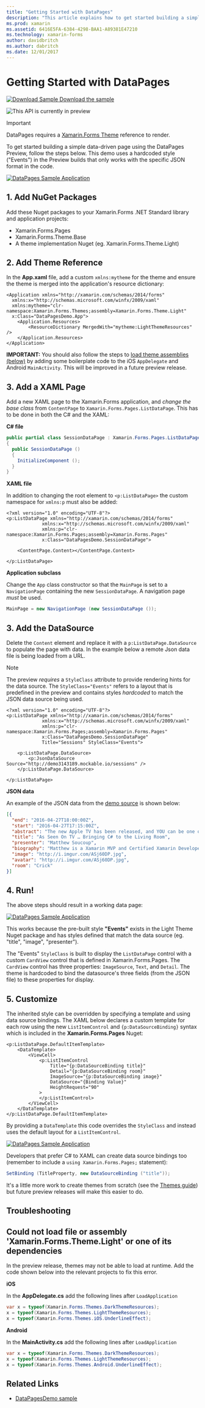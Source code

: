```yaml
---
title: "Getting Started with DataPages"
description: "This article explains how to get started building a simple data-driven page using Xamarin.Forms DataPages."
ms.prod: xamarin
ms.assetid: 6416E5FA-6384-4298-BAA1-A89381E47210
ms.technology: xamarin-forms
author: davidbritch
ms.author: dabritch
ms.date: 12/01/2017
---
```


# Getting Started with DataPages

[![Download Sample](~/media/shared/download.png) Download the sample](https://github.com/xamarin/xamarin-forms-samples/tree/master/Pages/DataPagesDemo)

![](~/media/shared/preview.png "This API is currently in preview")

> [!IMPORTANT]
> DataPages requires a
[Xamarin.Forms Theme](~/xamarin-forms/user-interface/themes/index.md) reference to render.


To get started building a simple data-driven page using the DataPages Preview,
follow the steps below. This demo uses a hardcoded style ("Events") in
the Preview builds that only works with the specific JSON format
in the code.

[![](get-started-images/demo-sml.png "DataPages Sample Application")](get-started-images/demo.png#lightbox "DataPages Sample Application")

## 1. Add NuGet Packages

Add these Nuget packages to your Xamarin.Forms .NET Standard library and application projects:

* Xamarin.Forms.Pages
* Xamarin.Forms.Theme.Base
* A theme implementation Nuget (eg. Xamarin.Forms.Theme.Light)

## 2. Add Theme Reference

In the **App.xaml** file, add a custom `xmlns:mytheme` for the theme
and ensure the theme is merged into the application's resource dictionary:

```xaml
<Application xmlns="http://xamarin.com/schemas/2014/forms"
  xmlns:x="http://schemas.microsoft.com/winfx/2009/xaml"
  xmlns:mytheme="clr-namespace:Xamarin.Forms.Themes;assembly=Xamarin.Forms.Theme.Light"
  x:Class="DataPagesDemo.App">
    <Application.Resources>
        <ResourceDictionary MergedWith="mytheme:LightThemeResources" />
    </Application.Resources>
</Application>
```

**IMPORTANT:** You should also follow the steps to [load theme assemblies (below)](#loadtheme)
by adding some boilerplate code to the iOS `AppDelegate` and Android `MainActivity`. This will
be improved in a future preview release.


## 3. Add a XAML Page

Add a new XAML page to the Xamarin.Forms application, and *change the base class*
from `ContentPage` to `Xamarin.Forms.Pages.ListDataPage`. This has to be done in
both the C# and the XAML:

**C# file**

```csharp
public partial class SessionDataPage : Xamarin.Forms.Pages.ListDataPage // was ContentPage
{
  public SessionDataPage ()
  {
    InitializeComponent ();
  }
}
```

**XAML file**

In addition to changing the root element to `<p:ListDataPage>` the custom
namespace for `xmlns:p` must also be added:

```xaml
<?xml version="1.0" encoding="UTF-8"?>
<p:ListDataPage xmlns="http://xamarin.com/schemas/2014/forms"
             xmlns:x="http://schemas.microsoft.com/winfx/2009/xaml"
             xmlns:p="clr-namespace:Xamarin.Forms.Pages;assembly=Xamarin.Forms.Pages"
             x:Class="DataPagesDemo.SessionDataPage">

    <ContentPage.Content></ContentPage.Content>

</p:ListDataPage>
```

**Application subclass**

Change the `App` class constructor so that the `MainPage` is set to a `NavigationPage`
containing the new `SessionDataPage`. A navigation page *must* be used.

```csharp
MainPage = new NavigationPage (new SessionDataPage ());
```

## 3. Add the DataSource

Delete the `Content` element and replace it with a `p:ListDataPage.DataSource`
to populate the page with data. In the example below a remote Json data
file is being loaded from a URL.

> [!NOTE]
> The preview *requires* a `StyleClass` attribute to
> provide rendering hints for the data source. The `StyleClass="Events"`
> refers to a layout that is predefined in the preview and contains styles
> *hardcoded* to match the JSON data source being used.

```xaml
<?xml version="1.0" encoding="UTF-8"?>
<p:ListDataPage xmlns="http://xamarin.com/schemas/2014/forms"
             xmlns:x="http://schemas.microsoft.com/winfx/2009/xaml"
             xmlns:p="clr-namespace:Xamarin.Forms.Pages;assembly=Xamarin.Forms.Pages"
             x:Class="DataPagesDemo.SessionDataPage"
             Title="Sessions" StyleClass="Events">

    <p:ListDataPage.DataSource>
        <p:JsonDataSource Source="http://demo3143189.mockable.io/sessions" />
    </p:ListDataPage.DataSource>

</p:ListDataPage>
```

**JSON data**

An example of the JSON data from the [demo source](http://demo3143189.mockable.io/sessions)
is shown below:

```json
[{
  "end": "2016-04-27T18:00:00Z",
  "start": "2016-04-27T17:15:00Z",
  "abstract": "The new Apple TV has been released, and YOU can be one of the first developers to write apps for it. To make things even better, you can build these apps in C#! This session will introduce the basics of how to create a tvOS app with Xamarin, including: differences between tvOS and iOS APIs, TV user interface best practices, responding to user input, as well as the capabilities and limitations of building apps for a television. Grab some popcorn—this is going to be good!",
  "title": "As Seen On TV … Bringing C# to the Living Room",
  "presenter": "Matthew Soucoup",
  "biography": "Matthew is a Xamarin MVP and Certified Xamarin Developer from Madison, WI. He founded his company Code Mill Technologies and started the Madison Mobile .Net Developers Group.  Matt regularly speaks on .Net and Xamarin development at user groups, code camps and conferences throughout the Midwest. Matt gardens hot peppers, rides bikes, and loves Wisconsin micro-brews and cheese.",
  "image": "http://i.imgur.com/ASj60DP.jpg",
  "avatar": "http://i.imgur.com/ASj60DP.jpg",
  "room": "Crick"
}]
```

## 4. Run!

The above steps should result in a working data page:

[![](get-started-images/demo-sml.png "DataPages Sample Application")](get-started-images/demo.png#lightbox "DataPages Sample Application")

This works because the pre-built style **"Events"** exists in the Light Theme Nuget package
and has styles defined that match the data source (eg. "title", "image", "presenter").

The "Events" `StyleClass` is built to display the `ListDataPage` control
with a custom `CardView` control that is defined in Xamarin.Forms.Pages. The `CardView`
control has three properties: `ImageSource`, `Text`, and `Detail`. The theme
is hardcoded to bind the datasource's three fields (from the JSON file) to
these properties for display.

## 5. Customize

The inherited style can be overridden by specifying a
template and using data source bindings. The XAML below declares
a custom template for each row using the new `ListItemControl`
and `{p:DataSourceBinding}`
syntax which is included in the **Xamarin.Forms.Pages** Nuget:

```xaml
<p:ListDataPage.DefaultItemTemplate>
    <DataTemplate>
        <ViewCell>
            <p:ListItemControl
                Title="{p:DataSourceBinding title}"
                Detail="{p:DataSourceBinding room}"
                ImageSource="{p:DataSourceBinding image}"
                DataSource="{Binding Value}"
                HeightRequest="90"
            >
            </p:ListItemControl>
        </ViewCell>
    </DataTemplate>
</p:ListDataPage.DefaultItemTemplate>
```

By providing a `DataTemplate` this code overrides the `StyleClass`
and instead uses the default layout for a `ListItemControl`.

[![](get-started-images/custom-sml.png "DataPages Sample Application")](get-started-images/custom.png#lightbox "DataPages Sample Application")

Developers that prefer C# to XAML can create data source bindings too
(remember to include a `using Xamarin.Forms.Pages;` statement):

```csharp
SetBinding (TitleProperty, new DataSourceBinding ("title"));
```


It's a little more work to create themes from scratch
(see the [Themes guide](~/xamarin-forms/user-interface/themes/index.md))
but future preview releases will make this easier to do.


## Troubleshooting

<a name="loadtheme" />

## Could not load file or assembly 'Xamarin.Forms.Theme.Light' or one of its dependencies

In the preview release, themes may not be able to load at runtime. Add the code
shown below into the relevant projects to fix this error.

**iOS**

In the **AppDelegate.cs** add the following lines after `LoadApplication`

```csharp
var x = typeof(Xamarin.Forms.Themes.DarkThemeResources);
x = typeof(Xamarin.Forms.Themes.LightThemeResources);
x = typeof(Xamarin.Forms.Themes.iOS.UnderlineEffect);
```

**Android**

In the **MainActivity.cs** add the following lines after `LoadApplication`

```csharp
var x = typeof(Xamarin.Forms.Themes.DarkThemeResources);
x = typeof(Xamarin.Forms.Themes.LightThemeResources);
x = typeof(Xamarin.Forms.Themes.Android.UnderlineEffect);
```



## Related Links

- [DataPagesDemo sample](https://github.com/xamarin/xamarin-forms-samples/tree/master/Pages/DataPagesDemo)
